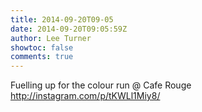 ```yaml
---
title: 2014-09-20T09-05
date: 2014-09-20T09:05:59Z
author: Lee Turner
showtoc: false
comments: true
---
```


Fuelling up for the colour run @ Cafe Rouge http://instagram.com/p/tKWLl1Miy8/

